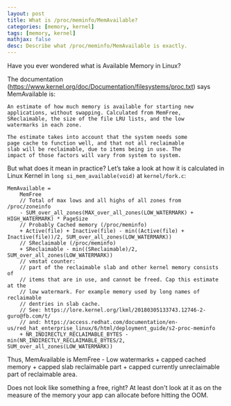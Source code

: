 ```yaml
---
layout: post
title: What is /proc/meminfo/MemAvailable?
categories: [memory, kernel]
tags: [memory, kernel]
mathjax: false
desc: Describe what /proc/meminfo/MemAvailable is exactly.
---
```


Have you ever wondered what is Available Memory in Linux?

The documentation (https://www.kernel.org/doc/Documentation/filesystems/proc.txt)
says MemAvailable is:

    An estimate of how much memory is available for starting new
    applications, without swapping. Calculated from MemFree,
    SReclaimable, the size of the file LRU lists, and the low
    watermarks in each zone.

    The estimate takes into account that the system needs some
    page cache to function well, and that not all reclaimable
    slab will be reclaimable, due to items being in use. The
    impact of those factors will vary from system to system.

But what does it mean in practice? Let’s take a look at how
it is calculated in Linux Kernel in `long si_mem_available(void)`
at `kernel/fork.c`:

    MemAvailable =
        MemFree
        // Total of max lows and all highs of all zones from /proc/zoneinfo
        - SUM_over_all_zones(MAX_over_all_zones(LOW_WATERMARK) + HIGH_WATERMARK) * PageSize
        // Probably Cached memory (/proc/meminfo)
        + Active(file) + Inactive(file) - min((Active(file) + Inactive(file))/2, SUM_over_all_zones(LOW_WATERMARK))
        // SReclaimable (/proc/meminfo)
        + SReclaimable - min((SReclaimable)/2, SUM_over_all_zones(LOW_WATERMARK))
        // vmstat counter:
        // part of the reclaimable slab and other kernel memory consists of
        // items that are in use, and cannot be freed. Cap this estimate at the
        // low watermark. For example memory used by long names of reclaimable
        // dentries in slab cache.
        // See: https://lore.kernel.org/lkml/20180305133743.12746-2-guro@fb.com/t/
        // and: https://access.redhat.com/documentation/en-us/red_hat_enterprise_linux/6/html/deployment_guide/s2-proc-meminfo
        + NR_INDIRECTLY_RECLAIMABLE_BYTES - min(NR_INDIRECTLY_RECLAIMABLE_BYTES/2, SUM_over_all_zones(LOW_WATERMARK))

Thus, MemAvailable is MemFree - Low watermarks + capped cached memory + capped
slab reclaimable part + capped currently unreclaimable part of reclaimable area.

Does not look like something a free, right? At least don't look at it as on
the measure of the memory your app can allocate before hitting the OOM.
